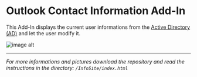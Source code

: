 Outlook Contact Information Add-In
==================================

This Add-In displays the current user informations from the [Active Directory (AD)][1] and let the user modify it.

![image alt][2]

----------


*For more informations and pictures download the repository and read the instructions in the directory: `/InfoSite/index.html`*




  [1]: http://en.wikipedia.org/wiki/Active_Directory
  [2]: https://raw.github.com/jwillmer/OutlookContactInformationAddIn/master/InfoSite/images/content/outlook_add-in.png
